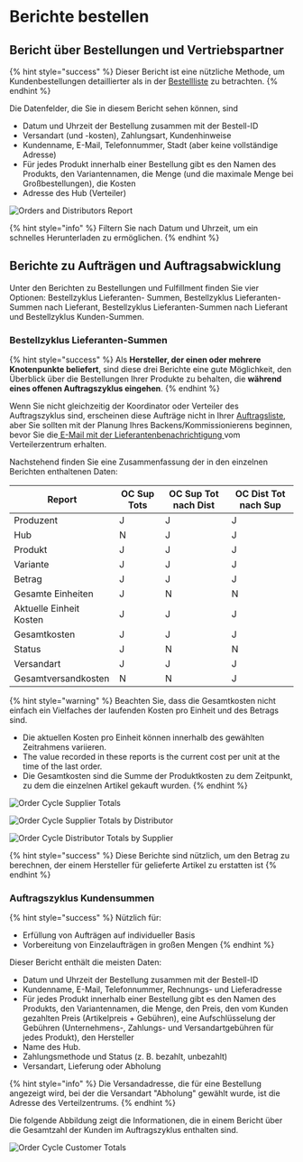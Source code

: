 # Berichte bestellen

## Bericht über Bestellungen und Vertriebspartner

{% hint style="success" %}
Dieser Bericht ist eine nützliche Methode, um Kundenbestellungen detaillierter als in der [Bestellliste](../orders/view-orders.md) zu betrachten.
{% endhint %}

Die Datenfelder, die Sie in diesem Bericht sehen können, sind

* Datum und Uhrzeit der Bestellung zusammen mit der Bestell-ID
* Versandart (und -kosten), Zahlungsart, Kundenhinweise
* Kundenname, E-Mail, Telefonnummer, Stadt (aber keine vollständige Adresse)
* Für jedes Produkt innerhalb einer Bestellung gibt es den Namen des Produkts, den Variantennamen, die Menge (und die maximale Menge bei Großbestellungen), die Kosten
* Adresse des Hub (Verteiler)

![Orders and Distributors Report](../../.gitbook/assets/orders-and-distributors.jpg)

{% hint style="info" %}
Filtern Sie nach Datum und Uhrzeit, um ein schnelles Herunterladen zu ermöglichen.
{% endhint %}

## Berichte zu Aufträgen und Auftragsabwicklung

Unter den Berichten zu Bestellungen und Fulfillment finden Sie vier Optionen: Bestellzyklus Lieferanten- Summen, Bestellzyklus Lieferanten-Summen nach Lieferant, Bestellzyklus Lieferanten-Summen nach Lieferant und Bestellzyklus Kunden-Summen.

### Bestellzyklus Lieferanten-Summen&#x20;

{% hint style="success" %}
Als **Hersteller, der einen oder mehrere Knotenpunkte beliefert**, sind diese drei Berichte eine gute Möglichkeit, den Überblick über die Bestellungen Ihrer Produkte zu behalten, die **während eines offenen Auftragszyklus eingehen**.
{% endhint %}

Wenn Sie nicht gleichzeitig der Koordinator oder Verteiler des Auftragszyklus sind, erscheinen diese Aufträge nicht in Ihrer [Auftragsliste](../orders/view-orders.md), aber Sie sollten mit der Planung Ihres Backens/Kommissionierens beginnen, bevor Sie die[ E-Mail mit der Lieferantenbenachrichtigung ](../shopfront/order-cycle/order-cycles-for-hubs.md#notify-producers-button)vom Verteilerzentrum erhalten.

Nachstehend finden Sie eine Zusammenfassung der in den einzelnen Berichten enthaltenen Daten:

| Report                  | OC Sup Tots | OC Sup Tot nach Dist | OC Dist Tot nach Sup |
| ----------------------- | ----------- | -------------------- | -------------------- |
| Produzent               | J           | J                    | J                    |
| Hub                     | N           | J                    | J                    |
| Produkt                 | J           | J                    | J                    |
| Variante                | J           | J                    | J                    |
| Betrag                  | J           | J                    | J                    |
| Gesamte Einheiten       | J           | N                    | N                    |
| Aktuelle Einheit Kosten | J           | J                    | J                    |
| Gesamtkosten            | J           | J                    | J                    |
| Status                  | J           | N                    | N                    |
| Versandart              | J           | J                    | J                    |
| Gesamtversandkosten     | N           | N                    | J                    |

{% hint style="warning" %}
Beachten Sie, dass die Gesamtkosten nicht einfach ein Vielfaches der laufenden Kosten pro Einheit und des Betrags sind.&#x20;

* Die aktuellen Kosten pro Einheit können innerhalb des gewählten Zeitrahmens variieren.
* The value recorded in these reports is the current cost per unit at the time of the last order.
* Die Gesamtkosten sind die Summe der Produktkosten zu dem Zeitpunkt, zu dem die einzelnen Artikel gekauft wurden.
{% endhint %}

![Order Cycle Supplier Totals](../../.gitbook/assets/oc-supplier-totals.jpg)

![Order Cycle Supplier Totals by Distributor](../../.gitbook/assets/oc-supplier-totals-by-distributor.jpg)

![Order Cycle Distributor Totals by Supplier](../../.gitbook/assets/oc-distributor-totals-by-supplier.jpg)

{% hint style="success" %}
Diese Berichte sind nützlich, um den Betrag zu berechnen, der einem Hersteller für gelieferte Artikel zu erstatten ist
{% endhint %}

### Auftragszyklus Kundensummen

{% hint style="success" %}
Nützlich für:

* Erfüllung von Aufträgen auf individueller Basis
* Vorbereitung von Einzelaufträgen in großen Mengen
{% endhint %}

Dieser Bericht enthält die meisten Daten:

* Datum und Uhrzeit der Bestellung zusammen mit der Bestell-ID
* Kundenname, E-Mail, Telefonnummer, Rechnungs- und Lieferadresse
* Für jedes Produkt innerhalb einer Bestellung gibt es den Namen des Produkts, den Variantennamen, die Menge, den Preis, den vom Kunden gezahlten Preis (Artikelpreis + Gebühren), eine Aufschlüsselung der Gebühren (Unternehmens-, Zahlungs- und Versandartgebühren für jedes Produkt), den Hersteller
* Name des Hub.
* Zahlungsmethode und Status (z. B. bezahlt, unbezahlt)
* Versandart, Lieferung oder Abholung

{% hint style="info" %}
Die Versandadresse, die für eine Bestellung angezeigt wird, bei der die Versandart "Abholung" gewählt wurde, ist die Adresse des Verteilzentrums.
{% endhint %}

Die folgende Abbildung zeigt die Informationen, die in einem Bericht über die Gesamtzahl der Kunden im Auftragszyklus enthalten sind.

![Order Cycle Customer Totals](../../.gitbook/assets/oc-customer-totals.jpg)
